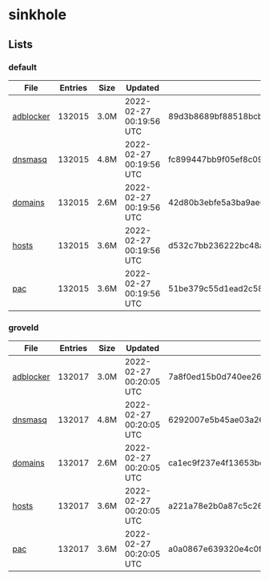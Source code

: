 # sinkhole

## Lists

### default

|File|Entries|Size|Updated|Hash|
|-|-|-|-|-|
|[adblocker](https://raw.githubusercontent.com/groveld/sinkhole/lists/default/adblocker.txt)|132015|3.0M|2022-02-27 00:19:56 UTC|89d3b8689bf88518bcb8dace186f25a6bad96de3be48fa34b44ea726c845c78f|
|[dnsmasq](https://raw.githubusercontent.com/groveld/sinkhole/lists/default/dnsmasq.txt)|132015|4.8M|2022-02-27 00:19:56 UTC|fc899447bb9f05ef8c09c85f9c3cf271ad8612e217107859a6e9b859ff8f3443|
|[domains](https://raw.githubusercontent.com/groveld/sinkhole/lists/default/domains.txt)|132015|2.6M|2022-02-27 00:19:56 UTC|42d80b3ebfe5a3ba9ae612c30e4b4582fdeac898e18c446b6a0791710e151a75|
|[hosts](https://raw.githubusercontent.com/groveld/sinkhole/lists/default/hosts.txt)|132015|3.6M|2022-02-27 00:19:56 UTC|d532c7bb236222bc48a10bebc344984624ecc44fd78ba24c4c867e5c03adeade|
|[pac](https://raw.githubusercontent.com/groveld/sinkhole/lists/default/pac.txt)|132015|3.6M|2022-02-27 00:19:56 UTC|51be379c55d1ead2c580b04488d1da1d2a38508c550c9f4b4b94f92b1f7fa0d8|

### groveld

|File|Entries|Size|Updated|Hash|
|-|-|-|-|-|
|[adblocker](https://raw.githubusercontent.com/groveld/sinkhole/lists/groveld/adblocker.txt)|132017|3.0M|2022-02-27 00:20:05 UTC|7a8f0ed15b0d740ee26d02f4551ea4d4669eb9756a4cf0396e1e78780436053d|
|[dnsmasq](https://raw.githubusercontent.com/groveld/sinkhole/lists/groveld/dnsmasq.txt)|132017|4.8M|2022-02-27 00:20:05 UTC|6292007e5b45ae03a26c0bee0054413120b4eabb0dc6ae77f02649ded2ce9e7f|
|[domains](https://raw.githubusercontent.com/groveld/sinkhole/lists/groveld/domains.txt)|132017|2.6M|2022-02-27 00:20:05 UTC|ca1ec9f237e4f13653bd0c5401e85cb42817644a26e49cd5e1a15117368f1b8e|
|[hosts](https://raw.githubusercontent.com/groveld/sinkhole/lists/groveld/hosts.txt)|132017|3.6M|2022-02-27 00:20:05 UTC|a221a78e2b0a87c5c263a9b9eca7427effdd62b96730378bff4a05842540eb4f|
|[pac](https://raw.githubusercontent.com/groveld/sinkhole/lists/groveld/pac.txt)|132017|3.6M|2022-02-27 00:20:05 UTC|a0a0867e639320e4c0fbe4536df4d41c38accedac7ec285863691e1f0decc963|
